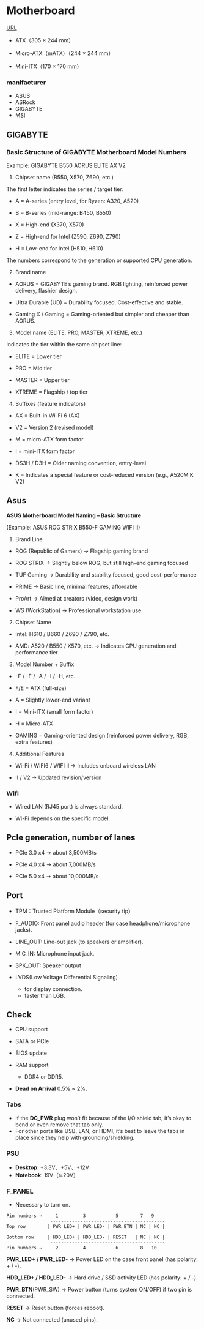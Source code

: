 # Motherboard
[URL](https://www.sycom.co.jp/media/archives/2012/)

* ATX（305 × 244 mm）

* Micro-ATX（mATX）（244 × 244 mm）

* Mini-ITX（170 × 170 mm）

### manifacturer
* ASUS
* ASRock 
* GIGABYTE
* MSI

## GIGABYTE

### Basic Structure of GIGABYTE Motherboard Model Numbers

Example: GIGABYTE B550 AORUS ELITE AX V2

1. Chipset name (B550, X570, Z690, etc.)

The first letter indicates the series / target tier:

* A = A-series (entry level, for Ryzen: A320, A520)

* B = B-series (mid-range: B450, B550)

* X = High-end (X370, X570)

* Z = High-end for Intel (Z590, Z690, Z790)

* H = Low-end for Intel (H510, H610)

The numbers correspond to the generation or supported CPU generation.

2. Brand name

* AORUS = GIGABYTE’s gaming brand. RGB lighting, reinforced power delivery, flashier design.

* Ultra Durable (UD) = Durability focused. Cost-effective and stable.

* Gaming X / Gaming = Gaming-oriented but simpler and cheaper than AORUS.

3. Model name (ELITE, PRO, MASTER, XTREME, etc.)

Indicates the tier within the same chipset line:

* ELITE = Lower tier

* PRO = Mid tier

* MASTER = Upper tier

* XTREME = Flagship / top tier

4. Suffixes (feature indicators)

* AX = Built-in Wi-Fi 6 (AX)

* V2 = Version 2 (revised model)

* M = micro-ATX form factor

* I = mini-ITX form factor

* DS3H / D3H = Older naming convention, entry-level

* K = Indicates a special feature or cost-reduced version (e.g., A520M K V2)



## Asus

**ASUS Motherboard Model Naming – Basic Structure**

(Example: ASUS ROG STRIX B550-F GAMING WIFI II)

1. Brand Line

* ROG (Republic of Gamers) → Flagship gaming brand

* ROG STRIX → Slightly below ROG, but still high-end gaming focused

* TUF Gaming → Durability and stability focused, good cost-performance

* PRIME → Basic line, minimal features, affordable

* ProArt → Aimed at creators (video, design work)

* WS (WorkStation) → Professional workstation use

2. Chipset Name

* Intel: H610 / B660 / Z690 / Z790, etc.

* AMD: A520 / B550 / X570, etc.
→ Indicates CPU generation and performance tier

3. Model Number + Suffix

* -F / -E / -A / -I / -H, etc.

* F/E = ATX (full-size)

* A = Slightly lower-end variant

* I = Mini-ITX (small form factor)

* H = Micro-ATX

* GAMING = Gaming-oriented design (reinforced power delivery, RGB, extra features)

4. Additional Features

* Wi-Fi / WIFI6 / WIFI II → Includes onboard wireless LAN

* II / V2 → Updated revision/version


### Wifi

* Wired LAN (RJ45 port) is always standard.

* Wi-Fi depends on the specific model.


## Pcle generation, number of lanes

* PCIe 3.0 x4 → about 3,500MB/s

* PCIe 4.0 x4 → about 7,000MB/s

* PCIe 5.0 x4 → about 10,000MB/s


## Port
* TPM：Trusted Platform Module（security tip）

* F_AUDIO: Front panel audio header (for case headphone/microphone jacks).

* LINE_OUT: Line-out jack (to speakers or amplifier).

* MIC_IN: Microphone input jack.

* SPK_OUT: Speaker output

* LVDS(Low Voltage Differential Signaling) 
    * for display connection.
    * faster than LGB.

## Check

* CPU support

* SATA or PCIe

* BIOS update

* RAM support
    * DDR4 or DDR5.


* **Dead on Arrival**
0.5% ~ 2%.

### Tabs
* If the **DC_PWR** plug won’t fit because of the I/O shield tab, it’s okay to bend or even remove that tab only. 
* For other ports like USB, LAN, or HDMI, it’s best to leave the tabs in place since they help with grounding/shielding.


### PSU

* **Desktop**: +3.3V、+5V、+12V 
* **Notebook**: 19V（≒20V）


### F_PANEL

* Necessary to turn on.
```
Pin numbers →     1         3           5        7   9
                ------------------------------------------
Top row        | PWR_LED+ | PWR_LED- | PWR_BTN | NC | NC |

Bottom row     | HDD_LED+ | HDD_LED- | RESET   | NC | NC |
                ------------------------------------------
Pin numbers →     2         4           6        8   10
```

**PWR_LED+ / PWR_LED-**
→ Power LED on the case front panel (has polarity: + / -).

**HDD_LED+ / HDD_LED-**
→ Hard drive / SSD activity LED (has polarity: + / -).

**PWR_BTN**(PWR_SW)
→ Power button (turns system ON/OFF) if two pin is connected.

**RESET**
→ Reset button (forces reboot).

**NC**
→ Not connected (unused pins).
